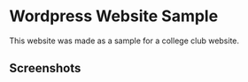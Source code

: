 # Wordpress Website Sample

This website was made as a sample for a college club website.

## Screenshots